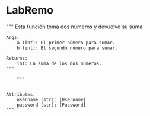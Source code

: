 # LabRemo

"""
    Esta función toma dos números y devuelve su suma.

    Args:
        a (int): El primer número para sumar.
        b (int): El segundo número para sumar.

    Returns:
        int: La suma de los dos números.
    """

        """
    

    Attributes:
        username (str): [Username]
        password (str): [Password]
    """